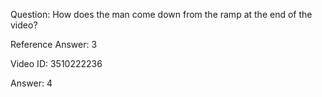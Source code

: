 Question: How does the man come down from the ramp at the end of the video?

Reference Answer: 3

Video ID: 3510222236

Answer: 4

